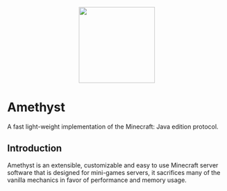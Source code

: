 <p align="center">
  <img width="175" height="175" align="center" src="https://i.imgur.com/BkTfea4.png">
</p>

# Amethyst
A fast light-weight implementation of the Minecraft: Java edition protocol.

## Introduction
Amethyst is an extensible, customizable and easy to use Minecraft server software that is designed for mini-games servers, it sacrifices many of the vanilla mechanics in favor of performance and memory usage.